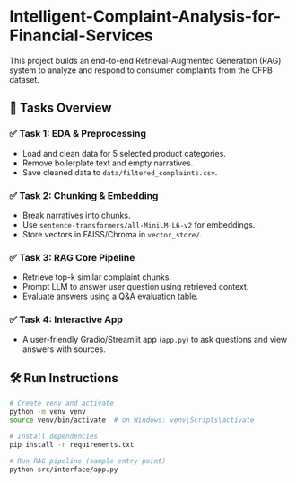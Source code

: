 # Intelligent-Complaint-Analysis-for-Financial-Services

This project builds an end-to-end Retrieval-Augmented Generation (RAG) system to analyze and respond to consumer complaints from the CFPB dataset.

## 📌 Tasks Overview

### ✅ Task 1: EDA & Preprocessing

- Load and clean data for 5 selected product categories.
- Remove boilerplate text and empty narratives.
- Save cleaned data to `data/filtered_complaints.csv`.

### ✅ Task 2: Chunking & Embedding

- Break narratives into chunks.
- Use `sentence-transformers/all-MiniLM-L6-v2` for embeddings.
- Store vectors in FAISS/Chroma in `vector_store/`.

### ✅ Task 3: RAG Core Pipeline

- Retrieve top-k similar complaint chunks.
- Prompt LLM to answer user question using retrieved context.
- Evaluate answers using a Q&A evaluation table.

### ✅ Task 4: Interactive App

- A user-friendly Gradio/Streamlit app (`app.py`) to ask questions and view answers with sources.

## 🛠️ Run Instructions

```bash
# Create venv and activate
python -m venv venv
source venv/bin/activate  # on Windows: venv\Scripts\activate

# Install dependencies
pip install -r requirements.txt

# Run RAG pipeline (sample entry point)
python src/interface/app.py
```
